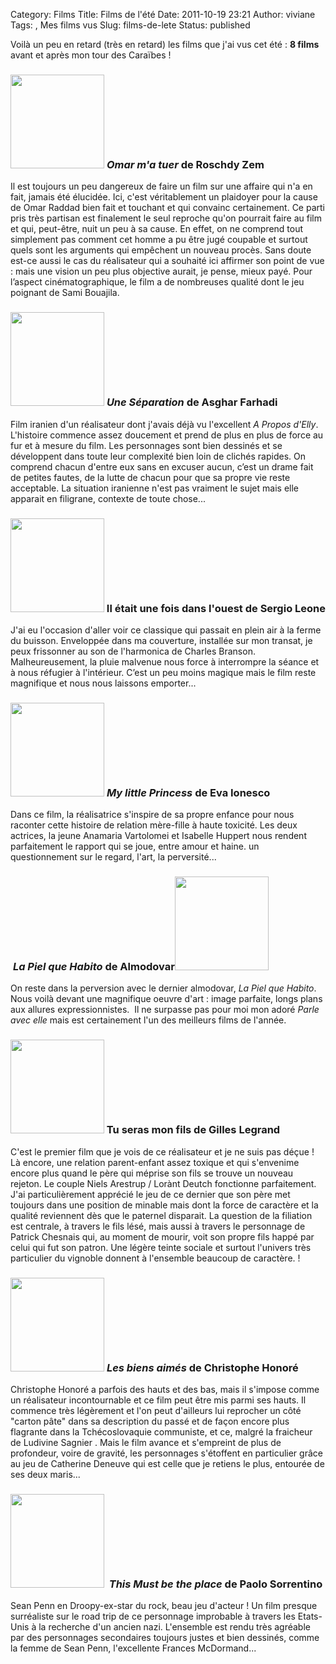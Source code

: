 Category: Films
Title: Films de l'été
Date: 2011-10-19 23:21
Author: viviane
Tags: , Mes films vus
Slug: films-de-lete
Status: published

Voilà un peu en retard (très en retard) les films que j'ai vus cet été : <strong>8 films</strong> avant et après mon tour des Caraïbes !
<h3><a href="http://www.viviane-voyages.com/wp-content/uploads/2011/09/omar-m-a-tuer.jpg"><img class="alignleft size-thumbnail wp-image-2292" title="Omar m'a tuer" src="http://www.viviane-voyages.com/wp-content/uploads/2011/09/omar-m-a-tuer-150x150.jpg" alt="" width="150" height="150" /></a> <em>Omar m'a tuer</em> de Roschdy Zem</h3>
Il est toujours un peu dangereux de faire un film sur une affaire qui n'a en fait, jamais été élucidée. Ici, c'est véritablement un plaidoyer pour la cause de Omar Raddad bien fait et touchant et qui convainc certainement. Ce parti pris très partisan est finalement le seul reproche qu'on pourrait faire au film et qui, peut-être, nuit un peu à sa cause. En effet, on ne comprend tout simplement pas comment cet homme a pu être jugé coupable et surtout quels sont les arguments qui empêchent un nouveau procès. Sans doute est-ce aussi le cas du réalisateur qui a souhaité ici affirmer son point de vue : mais une vision un peu plus objective aurait, je pense, mieux payé. Pour l’aspect cinématographique, le film a de nombreuses qualité dont le jeu poignant de Sami Bouajila.
<h3><a href="http://www.viviane-voyages.com/wp-content/uploads/2011/09/Une-Separation-Asghar-Farhadi-.jpg"><img class="alignleft size-thumbnail wp-image-2293" title="Une Séparation" src="http://www.viviane-voyages.com/wp-content/uploads/2011/09/Une-Separation-Asghar-Farhadi--150x150.jpg" alt="" width="150" height="150" /></a> <em>Une Séparation</em> de Asghar Farhadi</h3>
Film iranien d'un réalisateur dont j'avais déjà vu l'excellent <em>A Propos d'Elly</em>. L'histoire commence assez doucement et prend de plus en plus de force au fur et à mesure du film. Les personnages sont bien dessinés et se développent dans toute leur complexité bien loin de clichés rapides. On comprend chacun d'entre eux sans en excuser aucun, c’est un drame fait de petites fautes, de la lutte de chacun pour que sa propre vie reste acceptable. La situation iranienne n'est pas vraiment le sujet mais elle apparait en filigrane, contexte de toute chose...
<h3><a href="http://www.viviane-voyages.com/wp-content/uploads/2011/10/il-etait-une-fois-dans-louest.jpg"><img class="alignleft size-thumbnail wp-image-2308" title="Il etait une fois dans l'ouest" src="http://www.viviane-voyages.com/wp-content/uploads/2011/10/il-etait-une-fois-dans-louest-150x150.jpg" alt="" width="150" height="150" /></a> Il était une fois dans l'ouest de Sergio Leone</h3>
J'ai eu l'occasion d'aller voir ce classique qui passait en plein air à la ferme du buisson. Enveloppée dans ma couverture, installée sur mon transat, je peux frissonner au son de l'harmonica de Charles Branson. Malheureusement, la pluie malvenue nous force à interrompre la séance et à nous réfugier à l'intérieur. C’est un peu moins magique mais le film reste magnifique et nous nous laissons emporter...
<h3><a href="http://www.viviane-voyages.com/wp-content/uploads/2011/10/my_little_princess.jpg"><img class="alignleft size-thumbnail wp-image-2323" title="My little princess" src="http://www.viviane-voyages.com/wp-content/uploads/2011/10/my_little_princess-150x150.jpg" alt="" width="150" height="150" /></a> <em>My little Princess</em> de Eva Ionesco</h3>
Dans ce film, la réalisatrice s'inspire de sa propre enfance pour nous raconter cette histoire de relation mère-fille à haute toxicité. Les deux actrices, la jeune Anamaria Vartolomei et Isabelle Huppert nous rendent parfaitement le rapport qui se joue, entre amour et haine. un questionnement sur le regard, l'art, la perversité...
<h3> <em>La Piel que Habito</em> de Almodovar<a href="http://www.viviane-voyages.com/wp-content/uploads/2011/10/la_piel_que_habito2.jpg"><img class="alignleft size-thumbnail wp-image-2325" title="La Piel que Habito" src="http://www.viviane-voyages.com/wp-content/uploads/2011/10/la_piel_que_habito2-150x150.jpg" alt="" width="150" height="150" /></a></h3>
On reste dans la perversion avec le dernier almodovar, <em>La Piel que Habito</em>. Nous voilà devant une magnifique oeuvre d'art : image parfaite, longs plans aux allures expressionnistes.  Il ne surpasse pas pour moi mon adoré <em>Parle avec elle</em> mais est certainement l'un des meilleurs films de l'année.
<h3><a href="http://www.viviane-voyages.com/wp-content/uploads/2011/10/tu-seras-mon-fils.jpg"><img class="alignleft size-thumbnail wp-image-2326" title="Tu seras mon fils" src="http://www.viviane-voyages.com/wp-content/uploads/2011/10/tu-seras-mon-fils-150x150.jpg" alt="" width="150" height="150" /></a> Tu seras mon fils de Gilles Legrand</h3>
C'est le premier film que je vois de ce réalisateur et je ne suis pas déçue ! Là encore, une relation parent-enfant assez toxique et qui s'envenime encore plus quand le père qui méprise son fils se trouve un nouveau rejeton. Le couple Niels Arestrup / Lorànt Deutch fonctionne parfaitement. J'ai particulièrement apprécié le jeu de ce dernier que son père met toujours dans une position de minable mais dont la force de caractère et la qualité reviennent dès que le paternel disparait. La question de la filiation est centrale, à travers le fils lésé, mais aussi à travers le personnage de Patrick Chesnais qui, au moment de mourir, voit son propre fils happé par celui qui fut son patron. Une légère teinte sociale et surtout l'univers très particulier du vignoble donnent à l'ensemble beaucoup de caractère. !
<h3><a href="http://www.viviane-voyages.com/wp-content/uploads/2011/10/les-bien-aimes.jpg"><img class="alignleft size-thumbnail wp-image-2327" title="Les bien aimés" src="http://www.viviane-voyages.com/wp-content/uploads/2011/10/les-bien-aimes-150x150.jpg" alt="" width="150" height="150" /></a> <em>Les biens aimés</em> de Christophe Honoré</h3>
Christophe Honoré a parfois des hauts et des bas, mais il s'impose comme un réalisateur incontournable et ce film peut être mis parmi ses hauts. Il commence très légèrement et l'on peut d'ailleurs lui reprocher un côté "carton pâte" dans sa description du passé et de façon encore plus flagrante dans la Tchécoslovaquie communiste, et ce, malgré la fraicheur de Ludivine Sagnier . Mais le film avance et s'empreint de plus de profondeur, voire de gravité, les personnages s'étoffent en particulier grâce au jeu de Catherine Deneuve qui est celle que je retiens le plus, entourée de ses deux maris...
<h3><a href="http://www.viviane-voyages.com/wp-content/uploads/2011/10/This-Must-Be-the-Place-.jpg"><img class="alignleft size-thumbnail wp-image-2328" title="This Must be the place" src="http://www.viviane-voyages.com/wp-content/uploads/2011/10/This-Must-Be-the-Place--150x150.jpg" alt="" width="150" height="150" /></a>  <em>This Must be the place</em> de Paolo Sorrentino</h3>
Sean Penn en Droopy-ex-star du rock, beau jeu d'acteur ! Un film presque surréaliste sur le road trip de ce personnage improbable à travers les Etats-Unis à la recherche d'un ancien nazi. L'ensemble est rendu très agréable par des personnages secondaires toujours justes et bien dessinés, comme la femme de Sean Penn, l'excellente Frances McDormand...

&nbsp;